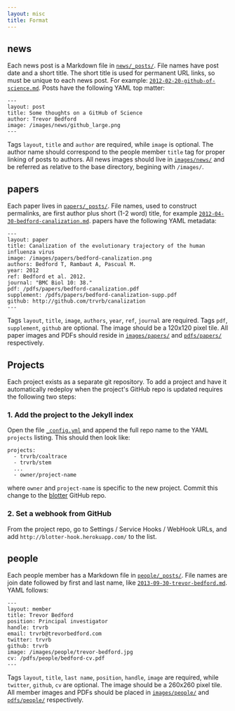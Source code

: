 ```yaml
---
layout: misc
title: Format
---
```


## news

Each news post is a Markdown file in [`news/_posts/`](https://github.com/blab/blotter/tree/master/news/_posts).  File names have post date and a short title.  The short title is used for permanent URL links, so must be unique to each news post.  For example: [`2012-02-20-github-of-science.md`](https://github.com/blab/blotter/blob/master/news/_posts/2012-02-20-github-of-science.md).  Posts have the following YAML top matter:

```
---
layout: post
title: Some thoughts on a GitHub of Science
author: Trevor Bedford
image: /images/news/github_large.png
---
```

Tags `layout`, `title` and `author` are required, while `image` is optional.  The author name should correspond to the people member `title` tag for proper linking of posts to authors.  All news images should live in [`images/news/`](https://github.com/blab/blotter/tree/master/images/news) and be referred as relative to the base directory, begining with `/images/`.

## papers

Each paper lives in [`papers/_posts/`](https://github.com/blab/blotter/tree/master/papers/_posts).  File names, used to construct permalinks, are first author plus short (1-2 word) title, for example [`2012-04-30-bedford-canalization.md`](https://github.com/blab/blotter/blob/master/papers/_posts/2012-04-30-bedford-canalization.md).   papers have the following YAML metadata:

```
---
layout: paper
title: Canalization of the evolutionary trajectory of the human influenza virus
image: /images/papers/bedford-canalization.png
authors: Bedford T, Rambaut A, Pascual M.
year: 2012
ref: Bedford et al. 2012.
journal: "BMC Biol 10: 38."
pdf: /pdfs/papers/bedford-canalization.pdf
supplement: /pdfs/papers/bedford-canalization-supp.pdf
github: http://github.com/trvrb/canalization
---
```

Tags `layout`, `title`, `image`, `authors`, `year`, `ref`, `journal` are required.  Tags `pdf`, `supplement`, `github` are optional.  The image should be a 120x120 pixel tile.  All paper images and PDFs should reside in [`images/papers/`](https://github.com/blab/blotter/tree/master/images/papers) and [`pdfs/papers/`](https://github.com/blab/blotter/tree/master/pdfs/papers) respectively.

## Projects

Each project exists as a separate git repository.  To add a project and have it automatically redeploy when the project's GitHub repo is updated requires the following two steps:

### 1. Add the project to the Jekyll index

Open the file [`_config.yml`](https://github.com/blab/blotter/blob/master/_config.yml) and append the full repo name to the YAML `projects` listing.  This should then look like:

```
projects:
  - trvrb/coaltrace
  - trvrb/stem
  ...
  - owner/project-name
```

where `owner` and `project-name` is specific to the new project.  Commit this change to the [blotter](https://github.com/blab/blotter) GitHub repo. 

### 2. Set a webhook from GitHub 

From the project repo, go to Settings / Service Hooks / WebHook URLs, and add `http://blotter-hook.herokuapp.com/` to the list.

## people

Each people member has a Markdown file in [`people/_posts/`](https://github.com/blab/blotter/tree/master/people/_posts).  File names are join date followed by first and last name, like [`2013-09-30-trevor-bedford.md`](https://github.com/blab/blotter/blob/master/people/_posts/2013-09-30-trevor-bedford.md).  YAML follows:

```
---
layout: member
title: Trevor Bedford
position: Principal investigator
handle: trvrb
email: trvrb@trevorbedford.com
twitter: trvrb
github: trvrb
image: /images/people/trevor-bedford.jpg
cv: /pdfs/people/bedford-cv.pdf
---
```

Tags `layout`, `title`, `last name`, `position`, `handle`, `image` are required, while `twitter`, `github`, `cv` are optional.  The image should be a 260x260 pixel tile.  All member images and PDFs should be placed in [`images/people/`](https://github.com/blab/blotter/tree/master/images/people) and [`pdfs/people/`](https://github.com/blab/blotter/tree/master/pdfs/people) respectively.
